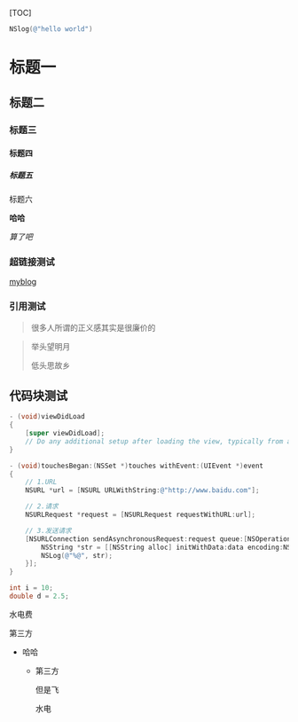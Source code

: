 

[TOC]



``` objective-c
NSlog(@"hello world")
```

# 标题一

## 标题二

### 标题三

#### 标题四

##### 标题五

标题六

**哈哈**

*算了吧*

### 超链接测试

[myblog](www.baidu.com)

### 引用测试

> 很多人所谓的正义感其实是很廉价的



> 举头望明月 
> 
> 低头思故乡

## 代码块测试

``` objective-c
- (void)viewDidLoad
{
    [super viewDidLoad];
	// Do any additional setup after loading the view, typically from a nib.
}

- (void)touchesBegan:(NSSet *)touches withEvent:(UIEvent *)event
{
    // 1.URL
    NSURL *url = [NSURL URLWithString:@"http://www.baidu.com"];

    // 2.请求
    NSURLRequest *request = [NSURLRequest requestWithURL:url];

    // 3.发送请求
    [NSURLConnection sendAsynchronousRequest:request queue:[NSOperationQueue mainQueue] completionHandler:^(NSURLResponse *response, NSData *data, NSError *connectionError) {
        NSString *str = [[NSString alloc] initWithData:data encoding:NSUTF8StringEncoding];
        NSLog(@"%@", str);
    }];
}
```

``` c
int i = 10;
double d = 2.5;
```

水电费

第三方

- 哈哈
  
  - 第三方
    
    但是飞
    
    水电
    
    ​
  
  ​